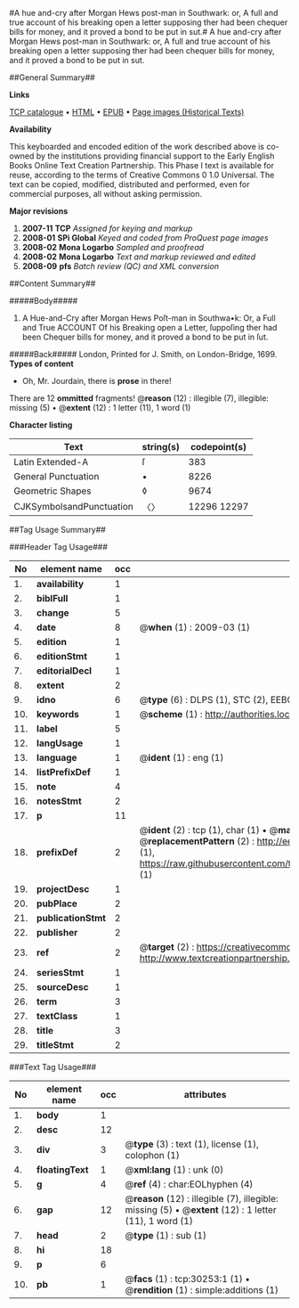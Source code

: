 #A hue and-cry after Morgan Hews post-man in Southwark: or, A full and true account of his breaking open a letter supposing ther had been chequer bills for money, and it proved a bond to be put in sut.#
A hue and-cry after Morgan Hews post-man in Southwark: or, A full and true account of his breaking open a letter supposing ther had been chequer bills for money, and it proved a bond to be put in sut.

##General Summary##

**Links**

[TCP catalogue](http://www.ota.ox.ac.uk/tcp/)  • 
[HTML](http://tei.it.ox.ac.uk/tcp/Texts-HTML/free/A44/A44873.html)  • 
[EPUB](http://tei.it.ox.ac.uk/tcp/Texts-EPUB/free/A44/A44873.epub) • 
[Page images (Historical Texts)](https://data.historicaltexts.jisc.ac.uk/view?pubId=eebo-99825862e&pageId=eebo-99825862e-30253-1)

**Availability**

This keyboarded and encoded edition of the
	       work described above is co-owned by the institutions
	       providing financial support to the Early English Books
	       Online Text Creation Partnership. This Phase I text is
	       available for reuse, according to the terms of Creative
	       Commons 0 1.0 Universal. The text can be copied,
	       modified, distributed and performed, even for
	       commercial purposes, all without asking permission.

**Major revisions**

1. __2007-11__ __TCP__ *Assigned for keying and markup*
1. __2008-01__ __SPi Global__ *Keyed and coded from ProQuest page images*
1. __2008-02__ __Mona Logarbo__ *Sampled and proofread*
1. __2008-02__ __Mona Logarbo__ *Text and markup reviewed and edited*
1. __2008-09__ __pfs__ *Batch review (QC) and XML conversion*

##Content Summary##

#####Body#####

1. A Hue-and-Cry after Morgan Hews Poſt-man in Southwa•k: Or, a Full and True ACCOUNT Of his Breaking open a Letter, ſuppoſing ther had been Chequer bills for money, and it proved a bond to be put in ſut.

#####Back#####
London, Printed for J. Smith, on London-Bridge, 1699.
**Types of content**

  * Oh, Mr. Jourdain, there is **prose** in there!

There are 12 **ommitted** fragments! 
 @__reason__ (12) : illegible (7), illegible: missing (5)  •  @__extent__ (12) : 1 letter (11), 1 word (1)

**Character listing**


|Text|string(s)|codepoint(s)|
|---|---|---|
|Latin Extended-A|ſ|383|
|General Punctuation|•|8226|
|Geometric Shapes|◊|9674|
|CJKSymbolsandPunctuation|〈〉|12296 12297|

##Tag Usage Summary##

###Header Tag Usage###

|No|element name|occ|attributes|
|---|---|---|---|
|1.|__availability__|1||
|2.|__biblFull__|1||
|3.|__change__|5||
|4.|__date__|8| @__when__ (1) : 2009-03 (1)|
|5.|__edition__|1||
|6.|__editionStmt__|1||
|7.|__editorialDecl__|1||
|8.|__extent__|2||
|9.|__idno__|6| @__type__ (6) : DLPS (1), STC (2), EEBO-CITATION (1), PROQUEST (1), VID (1)|
|10.|__keywords__|1| @__scheme__ (1) : http://authorities.loc.gov/ (1)|
|11.|__label__|5||
|12.|__langUsage__|1||
|13.|__language__|1| @__ident__ (1) : eng (1)|
|14.|__listPrefixDef__|1||
|15.|__note__|4||
|16.|__notesStmt__|2||
|17.|__p__|11||
|18.|__prefixDef__|2| @__ident__ (2) : tcp (1), char (1)  •  @__matchPattern__ (2) : ([0-9\-]+):([0-9IVX]+) (1), (.+) (1)  •  @__replacementPattern__ (2) : http://eebo.chadwyck.com/downloadtiff?vid=$1&page=$2 (1), https://raw.githubusercontent.com/textcreationpartnership/Texts/master/tcpchars.xml#$1 (1)|
|19.|__projectDesc__|1||
|20.|__pubPlace__|2||
|21.|__publicationStmt__|2||
|22.|__publisher__|2||
|23.|__ref__|2| @__target__ (2) : https://creativecommons.org/publicdomain/zero/1.0/ (1), http://www.textcreationpartnership.org/docs/. (1)|
|24.|__seriesStmt__|1||
|25.|__sourceDesc__|1||
|26.|__term__|3||
|27.|__textClass__|1||
|28.|__title__|3||
|29.|__titleStmt__|2||


###Text Tag Usage###

|No|element name|occ|attributes|
|---|---|---|---|
|1.|__body__|1||
|2.|__desc__|12||
|3.|__div__|3| @__type__ (3) : text (1), license (1), colophon (1)|
|4.|__floatingText__|1| @__xml:lang__ (1) : unk (0)|
|5.|__g__|4| @__ref__ (4) : char:EOLhyphen (4)|
|6.|__gap__|12| @__reason__ (12) : illegible (7), illegible: missing (5)  •  @__extent__ (12) : 1 letter (11), 1 word (1)|
|7.|__head__|2| @__type__ (1) : sub (1)|
|8.|__hi__|18||
|9.|__p__|6||
|10.|__pb__|1| @__facs__ (1) : tcp:30253:1 (1)  •  @__rendition__ (1) : simple:additions (1)|
